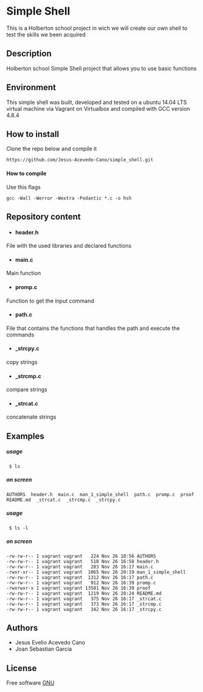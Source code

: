 # Simple Shell

This is a Holberton school project in wich we will create our own shell to test the skills we been acquired

## Description

Holberton school Simple Shell project that allows you to use basic functions

## Environment

This simple shell was built, developed and tested on a ubuntu 14.04 LTS virtual machine via Vagrant on Virtualbox and compiled with GCC version 4.8.4

## How to install

Clone the repo below and compile it
```
https://github.com/Jesus-Acevedo-Cano/simple_shell.git

```
#### How to compile

Use this flags

```
gcc -Wall -Werror -Wextra -Pedantic *.c -o hsh
```
## Repository content

- #### header.h
File with the used libraries and declared functions

- #### main.c
Main function

- #### promp.c
Function to get the input command

- #### path.c
File that contains the functions that handles the path and execute the commands

- #### _strcpy.c
copy strings

- #### _strcmp.c
compare strings

- #### _strcat.c
concatenate strings

## Examples

##### usage
```
 $ ls
```

##### on screen
```
AUTHORS  header.h  main.c  man_1_simple_shell  path.c  promp.c  proof  README.md  _strcat.c  _strcmp.c  _strcpy.c

```
##### usage
```
 $ ls -l
```
##### on screen

```
-rw-rw-r-- 1 vagrant vagrant   224 Nov 26 18:56 AUTHORS
-rw-rw-r-- 1 vagrant vagrant   510 Nov 26 16:58 header.h
-rw-rw-r-- 1 vagrant vagrant   283 Nov 26 16:17 main.c
-rwxr-xr-- 1 vagrant vagrant  1065 Nov 26 20:19 man_1_simple_shell
-rw-rw-r-- 1 vagrant vagrant  1312 Nov 26 16:17 path.c
-rw-rw-r-- 1 vagrant vagrant   912 Nov 26 16:39 promp.c
-rwxrwxr-x 1 vagrant vagrant 13581 Nov 26 16:39 proof
-rw-rw-r-- 1 vagrant vagrant  1219 Nov 26 20:24 README.md
-rw-rw-r-- 1 vagrant vagrant   375 Nov 26 16:17 _strcat.c
-rw-rw-r-- 1 vagrant vagrant   373 Nov 26 16:17 _strcmp.c
-rw-rw-r-- 1 vagrant vagrant   342 Nov 26 16:17 _strcpy.c

```

## Authors

- Jesus Evelio Acevedo Cano
- Joan Sebastian Garcia

## License

Free software [GNU](https://www.gnu.org/licenses/gpl-3.0.html)